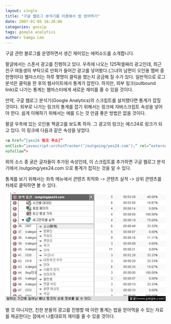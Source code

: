 ```yaml
---
layout: single
title: "구글 웹로그 분석기를 이용해서 밥 얻어먹기"
date: 2007-01-05 16:26:06
categories: gossip
tags: google analytics
author: Samgu Lee
---
```


구글 관련 블로그를 운영하면서 생긴 재미있는 에피소드를 소개합니다.

팔글에서는 스폰서 광고를 진행하고 있다. 우측에 나오는 125픽셀짜리 광고인데, 최근 친구 여동생의 부탁으로 만화가 들어간 광고를 넣어봤다.(그녀의 남편이 오인용 멤버 중 한명이다) 웹마스터는 하루 몇명이 클릭을 했는지 궁금해 질 수가 있다. 일반적으로 로그 분석은 클릭을 한 후의 웹사이트에서 통계가 잡힌다. 하지만, 외부 링크(outbound link)로 나가는 통계는 웹마스터에게 새로운 재미를 줄 수 있을 것이다.

만약, 구글 웹로그 분석기(Google Analytics)의 스크립트를 설치했다면 통계가 잡힐 것이다. 외부로 나가는 링크의 통계를 잡기 위해서는 링크에 자바스크립트 속성을 넣어야 한다. 쉽게 이해하기 위해서는 예를 드는 것 만큼 좋은 방법은 없을 것이다.

팔글 우측에 있는 오인용 책광고를 보도록 하자. 그 광고의 링크는 예스24로 링크가 되고 있다. 이 링크에 다음과 같은 속성을 넣었다.

```html
<a href=”[yes24 링크 주소]”
onClick=”javascript:urchinTracker(‘/outgoing/yes24.com’);” rel=”external
nofollow”>
```

위의 소스 중 굵은 글자들이 추가된 속성인데, 이 스크립트를 추가하면 구글 웹로그 분석기에서 /outgoing/yes24.com 으로 통계가 잡히는 것을 알 수 있다.

통계를 보기 위해서는 좌측 메뉴에서 콘텐츠 최적화 -> 콘텐츠 실적 -> 상위 콘텐츠를 차례로 클릭하면 볼 수 있다.

![원하는 기간의 외부 링크 통계를 알 수 있다.](/assets/google-analytics-banner-static.jpg)

별 것 아니지만, 친한 분들의 광고를 진행할 때 이런 통계는 밥을 얻어먹을 수 있는 자료를 제공한다는 점에서 나름대로의 재미를 줄 수 있을 것이다.
